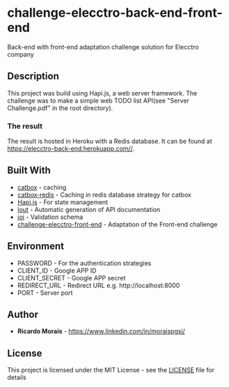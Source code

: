 # challenge-elecctro-back-end-front-end

Back-end with front-end adaptation challenge solution for Elecctro company

## Description

This project was build using Hapi.js, a web server framework. The challenge was to make a simple web TODO list API(see "Server Challenge.pdf" in the root directory). 

### The result
The result is hosted in Heroku with a Redis database. It can be found at 
<https://elecctro-back-end.herokuapp.com//>.


## Built With
* [catbox](https://github.com/hapijs/catbox) - caching
* [catbox-redis](https://github.com/hapijs/catbox-redis) - Caching in redis database strategy for catbox
* [Hapi.js](https://hapijs.com) - For state management
* [lout](https://github.com/hapijs/joi) - Automatic generation of API documentation
* [joi](https://github.com/hapijs/joi) - Validation schema
* [challenge-elecctro-front-end](https://github.com/moraispgsi/challenge-elecctro-front-end) - Adaptation of the Front-end challenge


## Environment

* PASSWORD - For the authentication strategies 
* CLIENT_ID - Google APP ID
* CLIENT_SECRET - Google APP secret
* REDIRECT_URL - Redirect URL e.g. http://localhost:8000
* PORT - Server port

## Author

* **Ricardo Morais** - <https://www.linkedin.com/in/moraispgsi/>


## License

This project is licensed under the MIT License - see the [LICENSE](LICENSE) file for details

